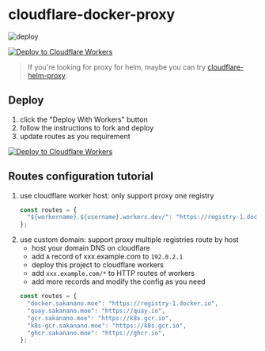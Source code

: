 # cloudflare-docker-proxy

![deploy](https://github.com/lc4t/cloudflare-docker-proxy/actions/workflows/deploy.yaml/badge.svg)

[![Deploy to Cloudflare Workers](https://deploy.workers.cloudflare.com/button)](https://deploy.workers.cloudflare.com/?url=https://github.com/lc4t/cloudflare-docker-proxy)

> If you're looking for proxy for helm, maybe you can try [cloudflare-helm-proxy](https://github.com/lc4t/cloudflare-helm-proxy).

## Deploy

1. click the "Deploy With Workers" button
2. follow the instructions to fork and deploy
3. update routes as you requirement

[![Deploy to Cloudflare Workers](https://deploy.workers.cloudflare.com/button)](https://deploy.workers.cloudflare.com/?url=https://github.com/lc4t/cloudflare-docker-proxy)

## Routes configuration tutorial

1. use cloudflare worker host: only support proxy one registry
   ```javascript
   const routes = {
     "${workername}.${username}.workers.dev/": "https://registry-1.docker.io",
   };
   ```
2. use custom domain: support proxy multiple registries route by host
   - host your domain DNS on cloudflare
   - add `A` record of xxx.example.com to `192.0.2.1`
   - deploy this project to cloudflare workers
   - add `xxx.example.com/*` to HTTP routes of workers
   - add more records and modify the config as you need
   ```javascript
   const routes = {
     "docker.sakanano.moe": "https://registry-1.docker.io",
     "quay.sakanano.moe": "https://quay.io",
     "gcr.sakanano.moe": "https://k8s.gcr.io",
     "k8s-gcr.sakanano.moe": "https://k8s.gcr.io",
     "ghcr.sakanano.moe": "https://ghcr.io",
   };
   ```

